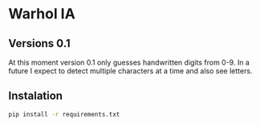 # Warhol IA

## Versions 0.1

At this moment version 0.1 only guesses handwritten digits from 0-9. In a future I expect to detect multiple characters at a time and also see letters.

## Instalation 

```bash
pip install -r requirements.txt
```
